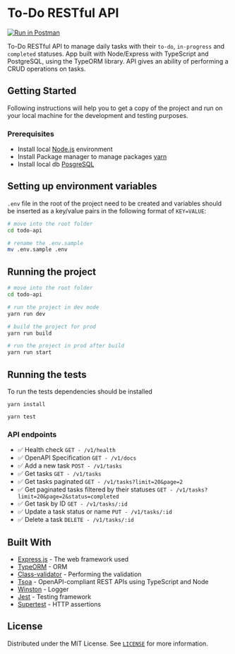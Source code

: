 # To-Do RESTful API
[![Run in Postman](https://run.pstmn.io/button.svg)](https://documenter.getpostman.com/view/16055227/UVByKqVG)

To-Do RESTful API to manage daily tasks with their `to-do`, `in-progress` and `completed` statuses. App built with Node/Express with TypeScript and PostgreSQL, using the TypeORM library. API gives an ability of performing a CRUD operations on tasks.


## Getting Started

Following instructions will help you to get a copy of the project and run on your local machine for the development and testing purposes.


### Prerequisites

- Install local [Node.js](https://nodejs.org/) environment
- Install Package manager to manage packages [yarn](https://classic.yarnpkg.com/en/docs/install/#mac-stable)
- Install local db [PosgreSQL](https://www.postgresql.org/download/)


## Setting up environment variables
`.env` file in the root of the project need to be created and variables should be inserted as a key/value pairs in the following format of `KEY=VALUE`:
```bash
# move into the root folder
cd todo-api

# rename the .env.sample
mv .env.sample .env
```


## Running the project
```bash
# move into the root folder
cd todo-api

# run the project in dev mode
yarn run dev

# build the project for prod
yarn run build

# run the project in prod after build
yarn run start
```

## Running the tests

To run the tests dependencies should be installed 

```shell
yarn install

yarn test
```

### API endpoints

- ✅ Health check `GET - /v1/health`
- ✅ OpenAPI Specification `GET - /v1/docs`
- ✅ Add a new task `POST - /v1/tasks`
- ✅ Get tasks `GET - /v1/tasks`
- ✅ Get tasks paginated `GET - /v1/tasks?limit=20&page=2`
- ✅ Get paginated tasks filtered by their statuses `GET - /v1/tasks?limit=20&page=2&status=completed`
- ✅ Get task by ID `GET - /v1/tasks/:id`
- ✅ Update a task status or name `PUT - /v1/tasks/:id`
- ✅ Delete a task `DELETE - /v1/tasks/:id`


## Built With

* [Express.js](https://expressjs.com/) - The web framework used
* [TypeORM](https://typeorm.io/#/) - ORM
* [Class-validator](https://www.npmjs.com/package/class-validator) - Performing the validation
* [Tsoa](https://tsoa-community.github.io/docs/getting-started.html) - OpenAPI-compliant REST APIs using TypeScript and Node
* [Winston](https://github.com/winstonjs/winston) - Logger
* [Jest](https://jestjs.io/) - Testing framework
* [Supertest](https://github.com/visionmedia/supertest) - HTTP assertions

## License
Distributed under the MIT License. See [`LICENSE`](https://github.com/aaabdyrahmanov/todo-api/blob/master/LICENSE) for more information.